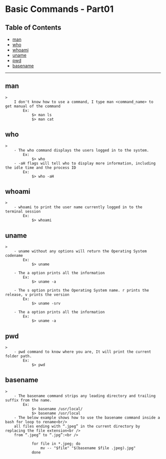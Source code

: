 # Basic Commands - Part01

## Table of Contents

- [man](#man)
- [who](#who)
- [whoami](#whoami)
- [uname](#uname)
- [pwd](#pwd)
- [basename](#basename)

-----

## man
    > 
        I don't know how to use a command, I type man <command_name> to get manual of the command
            Ex:
                $> man ls
                $> man cat

## who
    > 
        - The who command displays the users logged in to the system.
            Ex:
                $> who
        - -aH flags will tell who to display more information, including the idle time and the process ID
            Ex:
                $> who -aH

## whoami
    >
        - whoami to print the user name currently logged in to the terminal session
            Ex:
                $> whoami

## uname
    >
        - uname without any options will return the Operating System codename
            Ex: 
                $> uname

        - The a option prints all the information
            Ex: 
                $> uname -a

        - The s option prints the Operating System name. r prints the release, v prints the version
            Ex: 
                $> uname -srv

        - The a option prints all the information
            Ex: 
                $> uname -a

## pwd
    >
        - pwd command to know where you are, It will print the current folder path.
            Ex: 
                $> pwd

## basename
    >
        - The basename command strips any leading directory and trailing suffix from the name.
            Ex: 
                $> basename /usr/local/
                $> basename /usr/local
        - The below example shows how to use the basename command inside a bash for loop to rename<br/>   
        all files ending with “.jpeg” in the current directory by replacing the file extension<br />
        from “.jpeg” to “.jpg”:<br />

                for file in *.jpeg; do
                    mv -- "$file" "$(basename $file .jpeg).jpg"
                done
